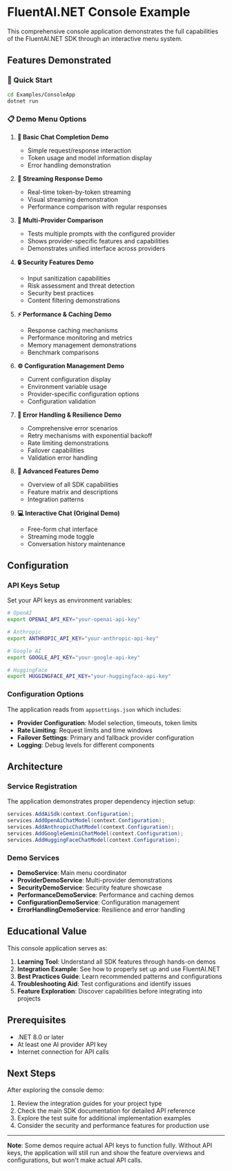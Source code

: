 # FluentAI.NET Console Example

This comprehensive console application demonstrates the full capabilities of the FluentAI.NET SDK through an interactive menu system.

## Features Demonstrated

### 🚀 Quick Start
```bash
cd Examples/ConsoleApp
dotnet run
```

### 📋 Demo Menu Options

1. **💬 Basic Chat Completion Demo**
   - Simple request/response interaction
   - Token usage and model information display
   - Error handling demonstration

2. **🌊 Streaming Response Demo**
   - Real-time token-by-token streaming
   - Visual streaming demonstration
   - Performance comparison with regular responses

3. **🔄 Multi-Provider Comparison**
   - Tests multiple prompts with the configured provider
   - Shows provider-specific features and capabilities
   - Demonstrates unified interface across providers

4. **🔒 Security Features Demo**
   - Input sanitization capabilities
   - Risk assessment and threat detection
   - Security best practices
   - Content filtering demonstrations

5. **⚡ Performance & Caching Demo**
   - Response caching mechanisms
   - Performance monitoring and metrics
   - Memory management demonstrations
   - Benchmark comparisons

6. **⚙️ Configuration Management Demo**
   - Current configuration display
   - Environment variable usage
   - Provider-specific configuration options
   - Configuration validation

7. **🚨 Error Handling & Resilience Demo**
   - Comprehensive error scenarios
   - Retry mechanisms with exponential backoff
   - Rate limiting demonstrations
   - Failover capabilities
   - Validation error handling

8. **🔧 Advanced Features Demo**
   - Overview of all SDK capabilities
   - Feature matrix and descriptions
   - Integration patterns

9. **💻 Interactive Chat (Original Demo)**
   - Free-form chat interface
   - Streaming mode toggle
   - Conversation history maintenance

## Configuration

### API Keys Setup
Set your API keys as environment variables:

```bash
# OpenAI
export OPENAI_API_KEY="your-openai-api-key"

# Anthropic
export ANTHROPIC_API_KEY="your-anthropic-api-key"

# Google AI
export GOOGLE_API_KEY="your-google-api-key"

# HuggingFace
export HUGGINGFACE_API_KEY="your-huggingface-api-key"
```

### Configuration Options
The application reads from `appsettings.json` which includes:

- **Provider Configuration**: Model selection, timeouts, token limits
- **Rate Limiting**: Request limits and time windows
- **Failover Settings**: Primary and fallback provider configuration
- **Logging**: Debug levels for different components

## Architecture

### Service Registration
The application demonstrates proper dependency injection setup:

```csharp
services.AddAiSdk(context.Configuration);
services.AddOpenAiChatModel(context.Configuration);
services.AddAnthropicChatModel(context.Configuration);
services.AddGoogleGeminiChatModel(context.Configuration);
services.AddHuggingFaceChatModel(context.Configuration);
```

### Demo Services
- **DemoService**: Main menu coordinator
- **ProviderDemoService**: Multi-provider demonstrations
- **SecurityDemoService**: Security feature showcase
- **PerformanceDemoService**: Performance and caching demos
- **ConfigurationDemoService**: Configuration management
- **ErrorHandlingDemoService**: Resilience and error handling

## Educational Value

This console application serves as:

1. **Learning Tool**: Understand all SDK features through hands-on demos
2. **Integration Example**: See how to properly set up and use FluentAI.NET
3. **Best Practices Guide**: Learn recommended patterns and configurations
4. **Troubleshooting Aid**: Test configurations and identify issues
5. **Feature Exploration**: Discover capabilities before integrating into projects

## Prerequisites

- .NET 8.0 or later
- At least one AI provider API key
- Internet connection for API calls

## Next Steps

After exploring the console demo:

1. Review the integration guides for your project type
2. Check the main SDK documentation for detailed API reference
3. Explore the test suite for additional implementation examples
4. Consider the security and performance features for production use

---

**Note**: Some demos require actual API keys to function fully. Without API keys, the application will still run and show the feature overviews and configurations, but won't make actual API calls.